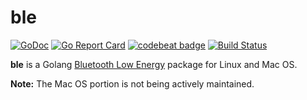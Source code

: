 # ble

[![GoDoc](https://godoc.org/github.com/huguesb/ble?status.svg)](https://godoc.org/github.com/huguesb/ble)
[![Go Report Card](https://goreportcard.com/badge/huguesb/ble)](https://goreportcard.com/report/huguesb/ble)
[![codebeat badge](https://codebeat.co/badges/ba9fae6e-77d2-4173-8587-36ac8756676b)](https://codebeat.co/projects/github-com-go-ble-ble-master)
[![Build Status](https://travis-ci.org/huguesb/ble.svg?branch=master)](https://travis-ci.org/huguesb/ble)

**ble** is a Golang [Bluetooth Low Energy](https://en.wikipedia.org/wiki/Bluetooth_Low_Energy) package for Linux and Mac OS.

**Note:** The Mac OS portion is not being actively maintained.
